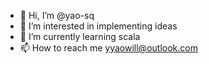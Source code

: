 - 👋 Hi, I’m @yao-sq
- 👀 I’m interested in implementing ideas
- 🌱 I’m currently learning scala
- 📫 How to reach me yyaowill@outlook.com
